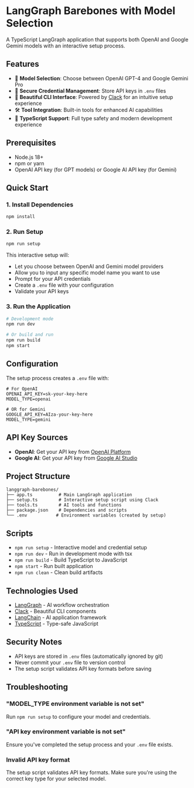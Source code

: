 # LangGraph Barebones with Model Selection

A TypeScript LangGraph application that supports both OpenAI and Google Gemini models with an interactive setup process.

## Features

- 🤖 **Model Selection**: Choose between OpenAI GPT-4 and Google Gemini Pro
- 🔐 **Secure Credential Management**: Store API keys in `.env` files
- 🎨 **Beautiful CLI Interface**: Powered by [Clack](https://www.clack.cc/) for an intuitive setup experience
- 🛠️ **Tool Integration**: Built-in tools for enhanced AI capabilities
- 📝 **TypeScript Support**: Full type safety and modern development experience

## Prerequisites

- Node.js 18+
- npm or yarn
- OpenAI API key (for GPT models) or Google AI API key (for Gemini)

## Quick Start

### 1. Install Dependencies

```bash
npm install
```

### 2. Run Setup

```bash
npm run setup
```

This interactive setup will:

- Let you choose between OpenAI and Gemini model providers
- Allow you to input any specific model name you want to use
- Prompt for your API credentials
- Create a `.env` file with your configuration
- Validate your API keys

### 3. Run the Application

```bash
# Development mode
npm run dev

# Or build and run
npm run build
npm start
```

## Configuration

The setup process creates a `.env` file with:

```env
# For OpenAI
OPENAI_API_KEY=sk-your-key-here
MODEL_TYPE=openai

# OR for Gemini
GOOGLE_API_KEY=AIza-your-key-here
MODEL_TYPE=gemini
```

## API Key Sources

- **OpenAI**: Get your API key from [OpenAI Platform](https://platform.openai.com/api-keys)
- **Google AI**: Get your API key from [Google AI Studio](https://makersuite.google.com/app/apikey)

## Project Structure

```
langgraph-barebones/
├── app.ts          # Main LangGraph application
├── setup.ts        # Interactive setup script using Clack
├── tools.ts        # AI tools and functions
├── package.json    # Dependencies and scripts
└── .env           # Environment variables (created by setup)
```

## Scripts

- `npm run setup` - Interactive model and credential setup
- `npm run dev` - Run in development mode with tsx
- `npm run build` - Build TypeScript to JavaScript
- `npm start` - Run built application
- `npm run clean` - Clean build artifacts

## Technologies Used

- [LangGraph](https://langchain-ai.github.io/langgraph/) - AI workflow orchestration
- [Clack](https://www.clack.cc/) - Beautiful CLI components
- [LangChain](https://langchain.com/) - AI application framework
- [TypeScript](https://www.typescriptlang.org/) - Type-safe JavaScript

## Security Notes

- API keys are stored in `.env` files (automatically ignored by git)
- Never commit your `.env` file to version control
- The setup script validates API key formats before saving

## Troubleshooting

### "MODEL_TYPE environment variable is not set"

Run `npm run setup` to configure your model and credentials.

### "API key environment variable is not set"

Ensure you've completed the setup process and your `.env` file exists.

### Invalid API key format

The setup script validates API key formats. Make sure you're using the correct key type for your selected model.
